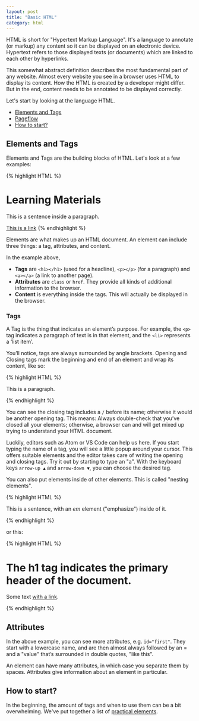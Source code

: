 ```yaml
---
layout: post
title: "Basic HTML"
category: html
---
```


HTML is short for "Hypertext Markup Language". It's a language to annotate (or markup) any content so it can be displayed on an electronic device. Hypertext refers to those displayed texts (or documents) which are linked to each other by hyperlinks.

This somewhat abstract definition describes the most fundamental part of any website. Almost every website you see in a browser uses HTML to display its content. How the HTML is created by a developer might differ. But in the end, content needs to be annotated to be displayed correctly.

Let's start by looking at the language HTML.

* [Elements and Tags](#elements-and-tags)
* [Pageflow](#pageflow)
* [How to start?](#how-to-start)

## Elements and Tags
Elements and Tags are the building blocks of HTML. Let's look at a few examples:

{% highlight HTML %}
<h1>Learning Materials</h1>
<p class="paragraph">This is a sentence inside a paragraph.</p>
<a href="about.html">This is a link</a>
{% endhighlight %}

Elements are what makes up an HTML document. An element can include three things: a tag, attributes, and content.

In the example above,
* **Tags** are `<h1></h1>` (used for a headline), `<p></p>` (for a paragraph) and `<a></a>` (a link to another page).
* **Attributes** are `class` or `href`. They provide all kinds of additional information to the browser.
* **Content** is everything inside the tags. This will actually be displayed in the browser.

### Tags
A Tag is the thing that indicates an element’s purpose. For example, the `<p>` tag indicates a paragraph of text is in that element, and the `<li>` represents a ‘list item’.

You’ll notice, tags are always surrounded by angle brackets. Opening and Closing tags mark the beginning and end of an element and wrap its content, like so:

{% highlight HTML %}
<p>This is a paragraph.</p>
{% endhighlight %}

You can see the closing tag includes a `/` before its name; otherwise it would be another opening tag. This means: Always double-check that you’ve closed all your elements; otherwise, a browser can and will get mixed up trying to understand your HTML document.

Luckily, editors such as Atom or VS Code can help us here. If you start typing the name of a tag, you will see a little popup around your cursor. This offers suitable elements and the editor takes care of writing the opening and closing tags. Try it out by starting to type an "a". With the keyboard keys `arrow-up ▲` and `arrow-down ▼`, you can choose the desired tag.

You can also put elements inside of other elements. This is called "nesting elements".

{% highlight HTML %}
<p>This is a sentence, with an <em>em</em> element ("emphasize") inside of it.</p>
{% endhighlight %}

or this:

{% highlight HTML %}
<div id="first" class="main-container">
  <h1>The h1 tag indicates the primary header of the document.</h1>
  <p class="teaser">Some text <a href="other-page.html">with a link</a>.</p>
</div>
{% endhighlight %}

## Attributes
In the above example, you can see more attributes, e.g. `id="first"`. They start with a lowercase name, and are then almost always followed by an = and a "value" that’s surrounded in double quotes, "like this".

An element can have many attributes, in which case you separate them by spaces. Attributes give information about an element in particular.

## How to start?
In the beginning, the amount of tags and when to use them can be a bit overwhelming. We've put together a list of [practical elements](practical-elements). 
